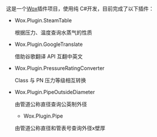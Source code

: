 这是一个[Wox](https://github.com/Wox-launcher/Wox)插件项目，使用纯 C#开发，目前完成了以下插件：

- Wox.Plugin.SteamTable

  根据压力、温度查询水蒸气的性质

- Wox.Plugin.GoogleTranslate

  借助谷歌翻译 API 互翻中英文

- Wox.Plugin.PressureRatingConverter

  Class 与 PN 压力等级相互转换

- Wox.Plugin.PipeOutsideDiameter

  由管道公称直径查询公英制外径
  
  - Wox.Plugin.Pipe

  由管道公称直径和管表号查询外径x壁厚
